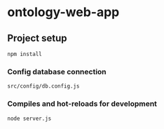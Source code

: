 # ontology-web-app

## Project setup
```
npm install
```

### Config database connection
```
src/config/db.config.js
```

### Compiles and hot-reloads for development
```
node server.js
